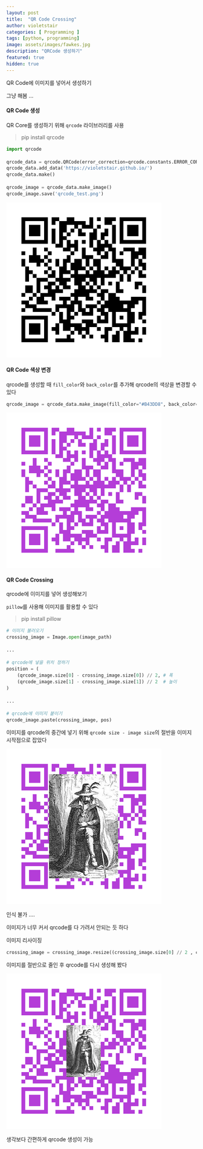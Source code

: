 ```yaml
---
layout: post
title:  "QR Code Crossing"
author: violetstair
categories: [ Programming ]
tags: [python, programming]
image: assets/images/fawkes.jpg
description: "QRCode 생성하기"
featured: true
hidden: true
---
```

QR Code에 이미지를 넣어서 생성하기

그냥 해봄 ...

#### QR Code 생성

QR Core를 생성하기 위해 `qrcode` 라이브러리를 사용

> pip install qrcode

```python
import qrcode

qrcode_data = qrcode.QRCode(error_correction=qrcode.constants.ERROR_CORRECT_H)
qrcode_data.add_data('https://violetstair.github.io/')
qrcode_data.make()

qrcode_image = qrcode_data.make_image()
qrcode_image.save('qrcode_test.png')
```

![qrcode](/assets/images/qrcode/qrcode.png)

#### QR Code 색상 변경

qrcode를 생성할 때 `fill_color`와 `back_color`를 추가해 qrcode의 색상을 변경할 수 있다

```python
qrcode_image = qrcode_data.make_image(fill_color="#B43DD8", back_color="white")
```

![qrcode_color](/assets/images/qrcode/qrcode_color.png)

#### QR Code Crossing

qrcode에 이미지를 넣어 생성해보기

`pillow`를 사용해 이미지를 활용할 수 있다

> pip install pillow

```python
# 이미지 불러오기
crossing_image = Image.open(image_path)

...

# qrcode에 넣을 위치 정하기
position = (
    (qrcode_image.size[0] - crossing_image.size[0]) // 2, # 폭
    (qrcode_image.size[1] - crossing_image.size[1]) // 2  # 높이
)

...

# qrcode에 이미지 붙이기
qrcode_image.paste(crossing_image, pos)
```

이미지를 qrcode의 중간에 넣기 위해 `qrcode size - image size`의 절반을 이미지 시작점으로 잡았다

![qrcode_non_resize](/assets/images/qrcode/qrcode_non_resize.png)

인식 불가 ....

이미지가 너무 커서 qrcode를 다 가려서 안되는 듯 하다

이미지 리사이징

```python
crossing_image = crossing_image.resize((crossing_image.size[0] // 2 , crossing_image.size[1] // 2))
```

이미지를 절반으로 줄인 후 qrcode를 다시 생성해 봤다

![qrcode_resize](/assets/images/qrcode/qrcode_resize.png)

생각보다 간편하게 qrcode 생성이 가능
